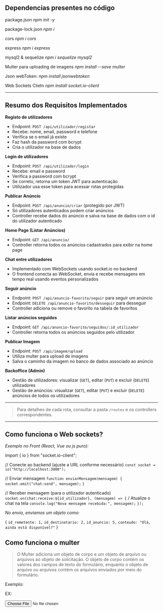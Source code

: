 ## Dependencias presentes no código

package.json
_npm init -y_

package-lock.json
_npm i_

cors
_npm i cors_

express
_npm i express_

mysql2 & sequelize
_npm i sequelize mysql2_

Multer para uploading de imagens
_npm install --save multer_

Json webToken:
_npm install jsonwebtoken_

Web Sockets Clietn
_npm install socket.io-client_

---

## Resumo dos Requisitos Implementados

**Registo de utilizadores**

- Endpoint: `POST /api/utilizador/registar`
- Recebe: nome, email, password e telefone
- Verifica se o email já existe
- Faz hash da password com bcrypt
- Cria o utilizador na base de dados

**Login de utilizadores**

- Endpoint: `POST /api/utilizador/login`
- Recebe: email e password
- Verifica a password com bcrypt
- Se correto, retorna um token JWT para autenticação
- Utilizador usa esse token para acessar rotas protegidas

**Publicar Anúncio**

- Endpoint: `POST /api/anuncio/criar` (protegido por JWT)
- Só utilizadores autenticados podem criar anúncios
- Controller recebe dados do anúncio e salva na base de dados com o id do utilizador autenticado

**Home Page (Listar Anúncios)**

- Endpoint: `GET /api/anuncio/`
- Controller retorna todos os anúncios cadastrados para exibir na home page

**Chat entre utilizadores**

- Implementado com WebSockets usando socket.io no backend
- O frontend conecta ao WebSocket, envia e recebe mensagens em tempo real usando eventos personalizados

**Seguir anúncio**

- Endpoint: `POST /api/anuncio-favorito/seguir` para seguir um anúncio
- Endpoint: `DELETE /api/anuncio-favorito/desseguir` para desseguir
- Controller adiciona ou remove o favorito na tabela de favoritos

**Listar anúncios seguidos**

- Endpoint: `GET /api/anuncio-favorito/seguidos/:id_utilizador`
- Controller retorna todos os anúncios seguidos pelo utilizador

**Publicar Imagem**

- Endpoint: `POST /api/imagem/upload`
- Utiliza multer para upload de imagens
- Salva o caminho da imagem no banco de dados associado ao anúncio

**Backoffice (Admin)**

- Gestão de utilizadores: visualizar (`GET`), editar (`PUT`) e excluir (`DELETE`) utilizadores
- Gestão de anúncios: visualizar (`GET`), editar (`PUT`) e excluir (`DELETE`) anúncios de todos os utilizadores

---

> Para detalhes de cada rota, consultar a pasta `/routes` e os controllers correspondentes.

---

## Como funciona o Web sockets?

_Exemplo no Front (React, Vue ou js puro):_

import { io } from "socket.io-client";

// Conecte ao backend (ajuste a URL conforme necessário)
`const socket = io("http://localhost:3000");`

// Enviar mensagem
`function enviarMensagem(mensagem) {`
`socket.emit("chat:send", mensagem);`
`}`

// Receber mensagem (para o utilizador autenticado)
`socket.on(chat:receive:${id_utilizador}, (mensagem) => {`
/ Atualize o chat na tela
`console.log("Nova mensagem recebida:", mensagem);`
`});`

_No envio, enviamos um objeto como:_

{
`id_remetente: 1,`
`id_destinatario: 2,`
`id_anuncio: 5,`
`conteudo: "Olá, ainda está disponível?"`
}

## Como funciona o multer

> O Multer adiciona um objeto de corpo e um objeto de arquivo ou arquivos ao objeto de solicitação. O objeto de corpo contém os valores dos campos de texto do formulário, enquanto o objeto de arquivo ou arquivos contém os arquivos enviados por meio do formulário.

Exemplo:

EX:

<form action="/profile" method="post" enctype="multipart/form-data">
  <input type="file" name="avatar" />
</form>
